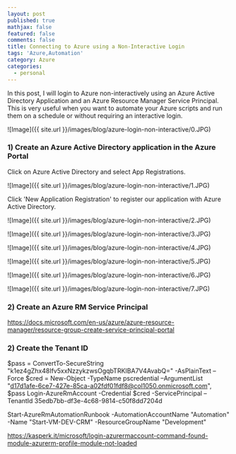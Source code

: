 ```yaml
---
layout: post
published: true
mathjax: false
featured: false
comments: false
title: Connecting to Azure using a Non-Interactive Login
tags: 'Azure,Automation'
category: Azure
categories:
  - personal
---
```

In this post, I will login to Azure non-interactively using an Azure Active Directory Application and an Azure Resource Manager Service Principal. This is very useful when you want to automate your Azure scripts and run them on a schedule or without requiring an interactive login.

![Image]({{ site.url }}/images/blog/azure-login-non-interactive/0.JPG)

### 1) Create an Azure Active Directory application in the Azure Portal

Click on Azure Active Directory and select App Registrations.

![Image]({{ site.url }}/images/blog/azure-login-non-interactive/1.JPG)

Click 'New Application Registration' to register our application with Azure Active Directory. 

![Image]({{ site.url }}/images/blog/azure-login-non-interactive/2.JPG)

![Image]({{ site.url }}/images/blog/azure-login-non-interactive/3.JPG)

![Image]({{ site.url }}/images/blog/azure-login-non-interactive/4.JPG)

![Image]({{ site.url }}/images/blog/azure-login-non-interactive/5.JPG)

![Image]({{ site.url }}/images/blog/azure-login-non-interactive/6.JPG)

![Image]({{ site.url }}/images/blog/azure-login-non-interactive/7.JPG)

### 2) Create an Azure RM Service Principal

https://docs.microsoft.com/en-us/azure/azure-resource-manager/resource-group-create-service-principal-portal



### 2) Create the Tenant ID




$pass = ConvertTo-SecureString "k1ez4gZhx48Ifv5xxNzzykzwsOgqbTRKIBA7V4AvabQ=" -AsPlainText –Force
$cred = New-Object -TypeName pscredential –ArgumentList "d17d1afe-6ce7-427e-85ca-a02fdf01fdf8@col1050.onmicrosoft.com", $pass
Login-AzureRmAccount -Credential $cred -ServicePrincipal –TenantId 35edb7bb-df3e-4c68-9814-c50f8dd7204d

Start-AzureRmAutomationRunbook -AutomationAccountName "Automation" -Name "Start-VM-DEV-CRM" -ResourceGroupName "Development"


https://kasperk.it/microsoft/login-azurermaccount-command-found-module-azurerm-profile-module-not-loaded
